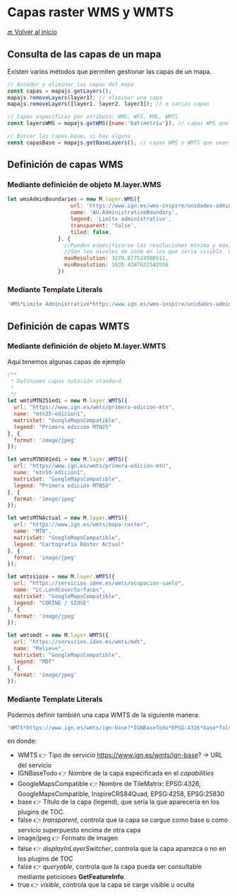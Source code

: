 # Capas raster WMS y WMTS

[🔙 Volver al inicio](./readme.md)

## Consulta de las capas de un mapa

Existen varios métodos que permiten gestionar las capas de un mapa.

```javascript
// Acceder y eliminar las capas del mapa
const capas = mapajs.getLayers();
mapajs.removeLayers(layer1); // eliminar una capa 
mapajs.removeLayers([layer1, layer2, layer3]); // o varias capas

// Capas específicas por atributo: WMS, WFS, KML, WMTS
const layersWMS = mapajs.getWMS({name:'batimetría'}); // capas WMS que cumplen la condicion

// Buscar las capas base, si hay alguna
const capasBase = mapajs.getBaseLayers(); // capas WMS o WMTS que sean base
```

## Definición de capas WMS

### Mediante definición de objeto M.layer.WMS

```javascript
let wmsAdminBoundaries = new M.layer.WMS({
                    url: 'https://www.ign.es/wms-inspire/unidades-administrativas?',
                    name: 'AU.AdministrativeBoundary',
                    legend: 'Limite administrativo',
                    transparent: 'false',
                    tiled: false,
                }, {
                  //Pueden especificarse las resoluciones mínima y máxima de dibujado de las capas
                  //Son los niveles de zoom en los que sería visible. Omitir para dibujar en todos
                  maxResolution: 3270.877524508511,
                  minResolution: 1635.4387622542556
                })
```

### Mediante Template Literals

```javascript
'WMS*Limite Administrativo*https:/www.ign.es/wms-inspire/unidades-administrativas?*AU.AdministrativeBoundary*false*true'
```


## Definición de capas WMTS

### Mediante definición de objeto M.layer.WMTS

Aquí tenemos algunas capas de ejemplo

```javascript
/**
 * Definimos capas notación standard
 * 
 */
let wmtsMTN251edi = new M.layer.WMTS({
  url: "https://www.ign.es/wmts/primera-edicion-mtn",
  name: "mtn25-edicion1",
  matrixSet: "GoogleMapsCompatible",
  legend: "Primera edición MTN25"
}, {
  format: 'image/jpeg'
});

let wmtsMTN501edi = new M.layer.WMTS({
  url: "https//www.ign.es/wmts/primera-edicion-mtn",
  name: "mtn50-edicion1",
  matrixSet: "GoogleMapsCompatible",
  legend: "Primera edición MTN50"
}, {
  format: 'image/jpeg'
});

let wmtsMTNActual = new M.layer.WMTS({
  url: "https://www.ign.es/wmts/mapa-raster",
  name: "MTN",
  matrixSet: "GoogleMapsCompatible",
  legend: "Cartografía Ráster Actual"
}, {
  format: 'image/jpeg'
});

let wmtssiose = new M.layer.WMTS({
  url: "https://servicios.idee.es/wmts/ocupacion-suelo",
  name: "LC.LandCoverSurfaces",
  matrixSet: "GoogleMapsCompatible",
  legend: "CORINE / SIOSE"
}, {
  format: 'image/jpeg'
});

let wmtsmdt = new M.layer.WMTS({
  url: "https://servicios.idee.es/wmts/mdt",
  name: "Relieve",
  matrixSet: "GoogleMapsCompatible",
  legend: "MDT"
}, {
  format: 'image/jpeg'
});
```

### Mediante Template Literals

Podemos definir también una capa WMTS de la siguiente manera:

```javascript
'WMTS*https://www.ign.es/wmts/ign-base?*IGNBaseTodo*EPSG:4326*base*false*image/jpeg*false*false*true'
```

en donde:

* WMTS 👉 Tipo de servicio https://www.ign.es/wmts/ign-base? -> URL del servicio
* IGNBaseTodo 👉 Nombre de la capa especificada en el *capabilities*
* GoogleMapsCompatible 👉 Nombre de TileMatrix: EPSG:4326, GoogleMapsCompatible, InspireCRS84Quad, EPSG:4258, EPSG:25830
* base 👉 Título de la capa (legend), que sería la que aparecería en los plugins de TOC.
* false 👉 *transparent*, controla que la capa se cargue como base o como servicio superpuesto encima de otra capa
* image/jpeg 👉 Formato de imagen
* false 👉 *displayInLayerSwitcher*, controla que la capa aparezca o no en los plugins de TOC
* false 👉 *queryable*, controla que la capa pueda ser consultable mediante peticiones **GetFeatureInfo**.
* true 👉 *visible*, controla que la capa se carge visible u oculta

